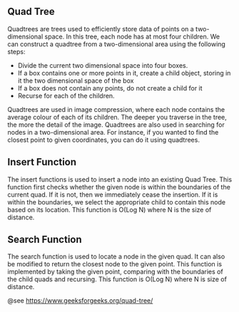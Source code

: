 ## Quad Tree

Quadtrees are trees used to efficiently store data of points on a two-dimensional space. In this tree, each node has at most four children.
We can construct a quadtree from a two-dimensional area using the following steps:

* Divide the current two dimensional space into four boxes.
* If a box contains one or more points in it, create a child object, storing in it the two dimensional space of the box
* If a box does not contain any points, do not create a child for it
* Recurse for each of the children.

Quadtrees are used in image compression, where each node contains the average colour of each of its children. The deeper you traverse in the tree, the more the detail of the image.
Quadtrees are also used in searching for nodes in a two-dimensional area. For instance, if you wanted to find the closest point to given coordinates, you can do it using quadtrees.

## Insert Function

The insert functions is used to insert a node into an existing Quad Tree. This function first checks whether the given node is within the boundaries of the current quad. If it is not, then we immediately cease the insertion. If it is within the boundaries, we select the appropriate child to contain this node based on its location.
This function is O(Log N) where N is the size of distance.

## Search Function

The search function is used to locate a node in the given quad. It can also be modified to return the closest node to the given point. This function is implemented by taking the given point, comparing with the boundaries of the child quads and recursing.
This function is O(Log N) where N is size of distance.

@see https://www.geeksforgeeks.org/quad-tree/